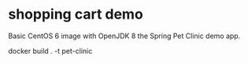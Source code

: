 # shopping cart demo
Basic CentOS 6 image with OpenJDK 8 the Spring Pet Clinic demo app.

docker build . -t pet-clinic
